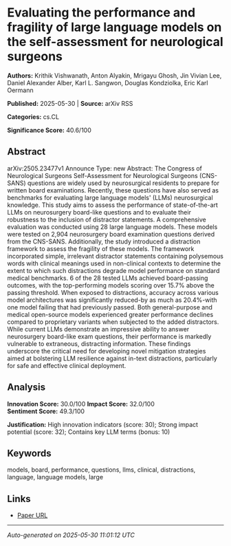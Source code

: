 # Evaluating the performance and fragility of large language models on the self-assessment for neurological surgeons

**Authors:** Krithik Vishwanath, Anton Alyakin, Mrigayu Ghosh, Jin Vivian Lee, Daniel Alexander Alber, Karl L. Sangwon, Douglas Kondziolka, Eric Karl Oermann

**Published:** 2025-05-30 | **Source:** arXiv RSS

**Categories:** cs.CL

**Significance Score:** 40.6/100

## Abstract

arXiv:2505.23477v1 Announce Type: new 
Abstract: The Congress of Neurological Surgeons Self-Assessment for Neurological Surgeons (CNS-SANS) questions are widely used by neurosurgical residents to prepare for written board examinations. Recently, these questions have also served as benchmarks for evaluating large language models' (LLMs) neurosurgical knowledge. This study aims to assess the performance of state-of-the-art LLMs on neurosurgery board-like questions and to evaluate their robustness to the inclusion of distractor statements. A comprehensive evaluation was conducted using 28 large language models. These models were tested on 2,904 neurosurgery board examination questions derived from the CNS-SANS. Additionally, the study introduced a distraction framework to assess the fragility of these models. The framework incorporated simple, irrelevant distractor statements containing polysemous words with clinical meanings used in non-clinical contexts to determine the extent to which such distractions degrade model performance on standard medical benchmarks. 6 of the 28 tested LLMs achieved board-passing outcomes, with the top-performing models scoring over 15.7% above the passing threshold. When exposed to distractions, accuracy across various model architectures was significantly reduced-by as much as 20.4%-with one model failing that had previously passed. Both general-purpose and medical open-source models experienced greater performance declines compared to proprietary variants when subjected to the added distractors. While current LLMs demonstrate an impressive ability to answer neurosurgery board-like exam questions, their performance is markedly vulnerable to extraneous, distracting information. These findings underscore the critical need for developing novel mitigation strategies aimed at bolstering LLM resilience against in-text distractions, particularly for safe and effective clinical deployment.

## Analysis

**Innovation Score:** 30.0/100
**Impact Score:** 32.0/100  
**Sentiment Score:** 49.3/100

**Justification:** High innovation indicators (score: 30); Strong impact potential (score: 32); Contains key LLM terms (bonus: 10)

## Keywords

models, board, performance, questions, llms, clinical, distractions, language, language models, large

## Links

- [Paper URL](https://arxiv.org/abs/2505.23477)

---
*Auto-generated on 2025-05-30 11:01:12 UTC*

